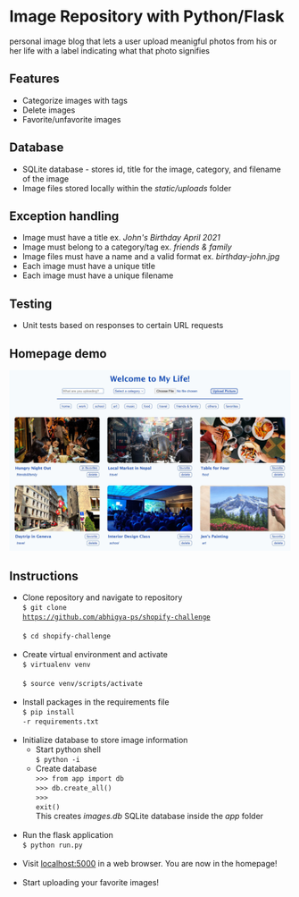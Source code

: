 # Image Repository with Python/Flask

personal image blog that lets a user upload meanigful photos from his or her life with a label indicating what that photo signifies

## Features
- Categorize images with tags
- Delete images
- Favorite/unfavorite images

## Database
- SQLite database - stores id, title for the image, category, and filename of the image
- Image files stored locally within the *static/uploads* folder

## Exception handling
- Image must have a title ex. *John's Birthday April 2021*
- Image must belong to a category/tag ex. *friends & family*
- Image files must have a name and a valid format ex. *birthday-john.jpg*
- Each image must have a unique title
- Each image must have a unique filename

## Testing
- Unit tests based on responses to certain URL requests

## Homepage demo
<img src="images/homepage-demo.JPG" />

## Instructions
- Clone repository and navigate to repository <br>
<code>$ git clone https://github.com/abhigya-ps/shopify-challenge </code> <br>
<code>$ cd shopify-challenge </code> <br><br>
- Create virtual environment and activate <br>
<code>$ virtualenv venv </code> <br>
<code>$ source venv/scripts/activate </code> <br><br>
- Install packages in the requirements file <br>
<code>$ pip install -r requirements.txt </code> <br><br>
- Initialize database to store image information
  - Start python shell <br>
  <code>$ python -i</code> <br>
  - Create database <br>
  <code>>>> from app import db </code> <br>
  <code>>>> db.create_all() </code> <br>
  <code>>>> exit() </code> <br>
  This creates *images.db* SQLite database inside the *app* folder <br><br>
- Run the flask application <br>
<code>$ python run.py </code> <br><br>
- Visit [localhost:5000](http://localhost:5000/) in a web browser. You are now in the homepage! <br><br>
- Start uploading your favorite images!